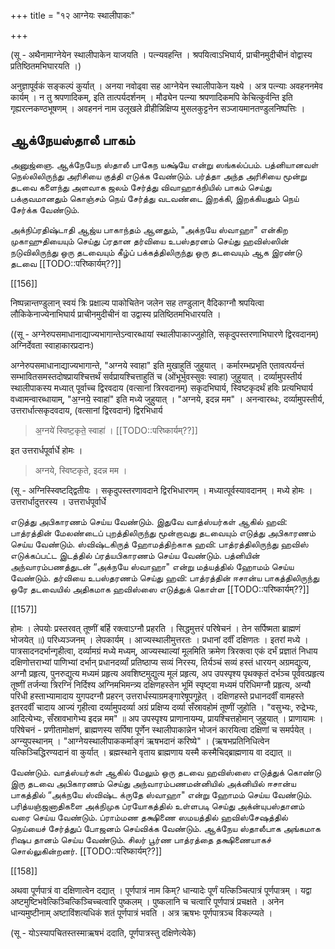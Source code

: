 +++
title = "१२ आग्नेयः स्थालीपाकः"

+++

(सू - अथैनामाग्नेयेन स्थालीपाकेन याजयति । पत्न्यवहन्ति । श्रपयित्वाऽभिघार्य, प्राचीनमुदीचीनं वोद्वास्य प्रतिष्ठितमभिघारयति ।)

अनुज्ञापूर्वकं सङ्कल्पं कुर्यात् । अनया नवोढ्वा सह आग्नेयेन स्थालीपाकेन यक्ष्ये । अत्र पत्न्याः अवहननमेव कार्यम् । न तु श्रपणादिकम्, इति तात्पर्यदर्शनम् । मौढ्येन पत्न्या श्रपणादिकमपि केचित्कुर्वन्ति इति गृह्यरत्नकण्ठभूषणम् । अवहननं नाम उलूखले व्रीहीन्निक्षिप्य मुसलकुट्टनेन सञ्जायमानतण्डुलनिष्पत्तिः । 

## ஆக்நேயஸ்தாலீ பாகம்

அனுஜ்ஞை. ஆக்நேயேந ஸ்தாலீ பாகேந யக்ஷ்யே என்று ஸங்கல்ப்பம். பத்னியானவள் நெல்லிலிருந்து அரிசியை குத்தி எடுக்க வேண்டும். பர்த்தா அந்த அரிசியை மூன்று தடவை களைந்து அளவாக ஜலம் சேர்த்து விவாஹாக்நியில் பாகம் செய்து பக்குவமானதும் கொஞ்சம் நெய் சேர்த்து வடவண்டை இறக்கி, இறக்கியதும் நெய் சேர்க்க வேண்டும்.

அக்நிப்ரதிஷ்டாதி ஆஜ்ய பாகாந்தம் ஆனதும், "அக்நயே ஸ்வாஹா" என்கிற முகாஹுதியையும் செய்து ப்ரதான தர்வியை உபஸ்தரனம் செய்து ஹவிஸ்ஸின் நடுவிலிருந்து ஒரு தடவையும் கீழ்ப் பக்கத்திலிருந்து ஒரு தடவையும் ஆக இரண்டு தடவை [[TODO::परिष्कार्यम्??]]

[[156]]

निष्पन्नान्तण्डुलान् स्वयं त्रिः प्रक्षाल्य पाकोचितेन जलेन सह तण्डुलान् वैदिकाग्नौ श्रपयित्वा लौकिकेनाज्येनाभिघार्य प्राचीनमुदीचीनं वा उद्वास्य प्रतिष्ठितमभिधारयति ।

((सू - अग्नेरुपसमाधानाद्याज्यभागान्तेऽन्वारब्धायां स्थालीपाकाज्जुहोति, सकृदुपस्तरणाभिघारणे द्विरवदानम्) अग्निर्देवता स्वाहाकारप्रदानः)

अग्नेरुपसमाधानाद्याज्यभागान्ते, "अग्नये स्वाहा" इति मुखाहुतिं जुहुयात् । कर्मारम्भप्रभृति एतावत्पर्यन्तं सम्भावितसमस्तदोषप्रायश्चित्तर्थं सर्वप्रायश्चित्ताहुतिं च (ओंभूर्भुवस्सुवः स्वाहा) जुहुयात् । दर्व्यामुपस्तीर्य स्थालीपाकस्य मध्यात् पूर्वाच्च द्विरवदाय (वत्सानां त्रिरवदानम्) सकृदभिघार्य, स्विष्टकृदर्थं हविः प्रत्यभिघार्य वध्वामन्वारब्धायाम्, "अ॒ग्नये॒ स्वाहा॑" इति मध्ये जुहुयात् । "अग्नये, इदन्न मम" । अनन्वारब्धः, दर्व्यामुपस्तीर्य, उत्तरार्धात्सकृदवदाय, (वत्सानां द्विरवदानं) द्विरभिधार्य 

> अ॒ग्नये॑ स्विष्ट॒कृते॒ स्वाहा॑ । [[TODO::परिष्कार्यम्??]] 

इत उत्तरार्धपूर्वार्धे होमः । 

> अग्नये, स्विष्टकृते, इदन्न मम ।

(सू - अग्निस्स्विष्टद्द्वितीयः । सकृदुपस्तरणावदाने द्विरभिधारणम् । मध्यात्पूर्वस्यावदानम् । मध्ये होमः । उत्तरार्धादुत्तरस्य । उत्तरार्धपूर्वार्धे

எடுத்து அபிகாரணம் செய்ய வேண்டும். இதுவே வாத்ஸ்யர்கள் ஆகில் ஹவி: பாத்ரத்தின் மேலண்டைப் புறத்திலிருந்து மூன்றாவது தடவையும் எடுத்து அபிகாரணம் செய்ய வேண்டும். ஸ்விஷ்டகிருத் ஹோமத்திற்காக ஹவி: பாத்ரத்திலிருந்து ஹவிஸ் எடுக்கப்பட்ட இடத்தில் ப்ரத்யபிகாரணம் செய்ய வேண்டும். பத்னியின் அந்வாரம்பணத்துடன் “அக்நயே ஸ்வாஹா" என்று மத்யத்தில் ஹோமம் செய்ய வேண்டும். தர்வியை உபஸ்தரணம் செய்து ஹவி: பாத்ரத்தின் ஈசான்ய பாகத்திலிருந்து ஒரே தடவையில் அதிகமாக ஹவிஸ்ஸை எடுத்துக் கொள்ள [[TODO::परिष्कार्यम्??]]

[[157]]

होमः । लेपयोः प्रस्तरवत् तूष्णीं बर्हि रक्त्वाऽग्नौ प्रहरति । सिद्धमुत्तरं परिषेचनं । तेन सर्पिष्मता ब्राह्मणं भोजयेत् ॥) परिध्यञ्जनम् । लेपकार्यम् । आज्यस्थालीमुत्तरतः । प्रधानां दर्वीं दक्षिणतः । इतरां मध्ये । पात्रसादनदर्भान्गृहीत्वा, दर्व्यामग्रं मध्ये मध्यम्, आज्यस्थाल्यां मूलमिति क्रमेण त्रिरक्त्वा एकं दर्भं प्रज्ञातं निधाय दक्षिणोत्तराभ्यां पाणिभ्यां दर्भान् प्रधानदर्व्यां प्रतिष्ठाप्य सव्यं निरस्य, तिर्यञ्चं सव्यं हस्तं धारयन् अग्रमद्युत्य, अग्नौ प्रहृत्य, पुनरुद्युत्य मध्यमं प्रहृत्य अवशिष्टमुद्युत्य मूलं प्रहृत्य, अप उपस्पृश्य पृथक्कृतं दर्भञ्च पूर्ववत्प्रहृत्य तूष्णीं तर्जन्या त्रिरग्निं निर्दिश्य अग्निमभिमन्त्र्य दक्षिणहस्तेन भूमिं स्पृष्ट्वा मध्यमं परिधिमग्नौ प्रहृत्य, अन्यौ परिधी हस्ताभ्यामादाय युगपदग्नौ प्रहरन् उत्तरार्धस्याग्रमङ्गारेषूपगूहेत् । दक्षिणहस्ते प्रधानदर्वीं वामहस्ते इतरदर्वीं चादाय आज्यं गृहीत्वा दर्व्यामुपदर्व्या अग्रं प्रक्षिप्य दर्व्या सँस्रावहोमं तूष्णीं जुहोति । "वसुभ्यः, रुद्रेभ्यः, आदित्येभ्यः, सँस्रावभागेभ्य इदन्न मम" ॥ अप उपस्पृश्य प्राणानायम्य, प्रायश्चित्तहोमान् जुहुयात् । प्राणायामः । परिषेचनं - प्रणीतामोक्षणं, ब्राह्मणस्य सर्पिषा पूर्णेन स्थालीपाकान्नेन भोजनं कारयित्वा दक्षिणां च समर्पयेत् । अग्न्युपस्थानम् । "आग्नेयस्थालीपाककर्माङ्गं ऋषभदानं करिष्ये" । (ऋषभप्रतिनिधित्वेन यत्किञ्चिद्धिरण्यदानं वा कुर्यात् । ब्रह्मस्थाने वृताय ब्राह्मणाय यस्मै कस्मैचिद्ब्राह्मणाय वा दद्यात् ॥

வேண்டும். வாத்ஸ்யர்கள் ஆகில் மேலும் ஒரு தடவை ஹவிஸ்ஸை எடுத்துக் கொண்டு இரு தடவை அபிகாரணம் செய்து அந்வாரம்பணமன்னியில் அக்னியில் ஈசான்ய பாகத்தில் “அக்நயே ஸ்விஷ்ட க்ருதே ஸ்வாஹா" என்று ஹோமம் செய்ய வேண்டும். பரித்யஞ்ஜனாதிகளை அக்நிமுக ப்ரயோகத்தில் உள்ளபடி செய்து அக்ன்யுபஸ்தானம் வரை செய்ய வேண்டும். ப்ராம்மண தக்ஷிணை ஸமயத்தில் ஹவிஸ்சேஷத்தில் நெய்யைச் சேர்த்துப் போஜனம் செய்விக்க வேண்டும். ஆக்நேய ஸ்தாலீபாக அங்கமாக ரிஷப தானம் செய்ய வேண்டும். சிலர் பூர்ண பாத்ரத்தை தக்ஷிணையாகச் சொல்லுகின்றனர். [[TODO::परिष्कार्यम्??]]

[[158]]

अथवा पूर्णपात्रं वा दक्षिणात्वेन दद्यात् । पूर्णपात्रं नाम किम्? धान्यादेः पूर्णं यत्किञ्चित्पात्रं पूर्णपात्रम् । यद्वा अष्टमुष्टिभवेत्किञ्चित्किञ्चिच्चत्वारि पुष्कलम् । पुष्कलानि च चत्वारि पूर्णपात्रं प्रचक्षते । अनेन धान्यमुष्टीनाम् अष्टाविंशत्यधिकं शतं पूर्णपात्रं भवति । अत्र ऋषभः पूर्णपात्रञ्च विकल्प्यते ।

(सू - योऽस्यापचितस्तस्माऋषभं ददाति, पूर्णपात्रस्तु दक्षिणेत्येके)